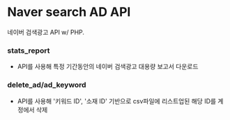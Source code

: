 # Naver search AD API

네이버 검색광고 API w/ PHP.

### stats_report
- API를 사용해 특정 기간동안의 네이버 검색광고 대용량 보고서 다운로드

### delete_ad/ad_keyword
- API를 사용해 '키워드 ID', '소재 ID' 기반으로 csv파일에 리스트업된 해당 ID를 계정에서 삭제
